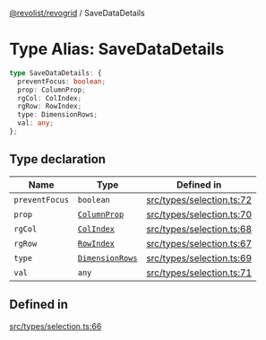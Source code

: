 [@revolist/revogrid](README.md) / SaveDataDetails

# Type Alias: SaveDataDetails

```ts
type SaveDataDetails: {
  preventFocus: boolean;
  prop: ColumnProp;
  rgCol: ColIndex;
  rgRow: RowIndex;
  type: DimensionRows;
  val: any;
};
```

## Type declaration

| Name | Type | Defined in |
| ------ | ------ | ------ |
| `preventFocus` | `boolean` | [src/types/selection.ts:72](https://github.com/revolist/revogrid/blob/08de4537b2052abd86ff4eb5461780401e3c4fcb/src/types/selection.ts#L72) |
| `prop` | [`ColumnProp`](TypeAlias.ColumnProp.md) | [src/types/selection.ts:70](https://github.com/revolist/revogrid/blob/08de4537b2052abd86ff4eb5461780401e3c4fcb/src/types/selection.ts#L70) |
| `rgCol` | [`ColIndex`](TypeAlias.ColIndex.md) | [src/types/selection.ts:68](https://github.com/revolist/revogrid/blob/08de4537b2052abd86ff4eb5461780401e3c4fcb/src/types/selection.ts#L68) |
| `rgRow` | [`RowIndex`](TypeAlias.RowIndex.md) | [src/types/selection.ts:67](https://github.com/revolist/revogrid/blob/08de4537b2052abd86ff4eb5461780401e3c4fcb/src/types/selection.ts#L67) |
| `type` | [`DimensionRows`](TypeAlias.DimensionRows.md) | [src/types/selection.ts:69](https://github.com/revolist/revogrid/blob/08de4537b2052abd86ff4eb5461780401e3c4fcb/src/types/selection.ts#L69) |
| `val` | `any` | [src/types/selection.ts:71](https://github.com/revolist/revogrid/blob/08de4537b2052abd86ff4eb5461780401e3c4fcb/src/types/selection.ts#L71) |

## Defined in

[src/types/selection.ts:66](https://github.com/revolist/revogrid/blob/08de4537b2052abd86ff4eb5461780401e3c4fcb/src/types/selection.ts#L66)
